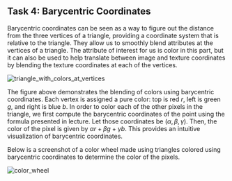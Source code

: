 ## Task 4: Barycentric Coordinates

Barycentric coordinates can be seen as a way to figure out the
distance from the three vertices of a triangle, providing a coordinate
system that is relative to the triangle. They allow us to
smoothly blend attributes at the vertices of a triangle. The attribute
of interest for us is color in this part, but it can also be used to
help translate between image and texture coordinates by blending the
texture coordinates at each of the vertices.

![triangle_with_colors_at_vertices](https://github.com/cal-cs184-student/sp22-project-webpages-sagnibak/tree/master/assets/proj1_img/task4_img/color_triangle.png)

The figure above demonstrates the blending of colors using barycentric
coordinates. Each vertex is assigned a pure color: top is red $r$, left is
green $g$, and right is blue $b$. In order to color each of the other
pixels in the triangle, we first compute the barycentric coordinates
of the point using the formula presented in lecture. Let those
coordinates be $(\alpha, \beta, \gamma)$. Then, the color of the pixel
is given by $\alpha r + \beta g + \gamma b$. This provides an
intuitive visualization of barycentric coordinates.

Below is a screenshot of a color wheel made using triangles colored
using barycentric coordinates to determine the color of the pixels.

![color_wheel](https://github.com/cal-cs184-student/sp22-project-webpages-sagnibak/tree/master/assets/proj1_img/task4_img/color_wheel.png)
